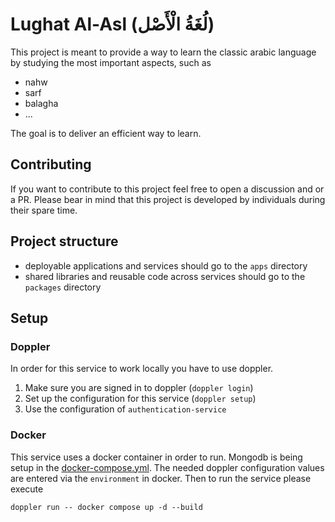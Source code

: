 # Lughat Al-Asl (لُغَةُ الْأَصْل)

This project is meant to provide a way to learn the classic arabic language by studying the most important aspects, such as

- nahw
- sarf
- balagha
- ...

The goal is to deliver an efficient way to learn.

## Contributing

If you want to contribute to this project feel free to open a discussion and or a PR. Please bear in mind that this project is developed by individuals during their spare time.

## Project structure

- deployable applications and services should go to the `apps` directory
- shared libraries and reusable code across services should go to the `packages` directory

## Setup

### Doppler

In order for this service to work locally you have to use doppler.

1. Make sure you are signed in to doppler (`doppler login`)
2. Set up the configuration for this service (`doppler setup`)
3. Use the configuration of `authentication-service`

### Docker

This service uses a docker container in order to run. Mongodb is being setup in the [docker-compose.yml](./docker-compose.yml). The needed doppler configuration values are entered via the `environment` in docker. Then to run the service please execute

`doppler run -- docker compose up -d --build`
